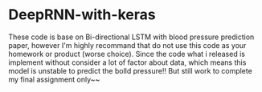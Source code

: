 # DeepRNN-with-keras
These code is base on Bi-directional LSTM with blood pressure prediction paper, however I'm highly recommand that do not use this code as your homework or product (worse choice).
Since the code what i released is implement without consider a lot of factor about data, which means this model is unstable to predict the bolld pressure!!
But still work to complete my final assignment only~~

